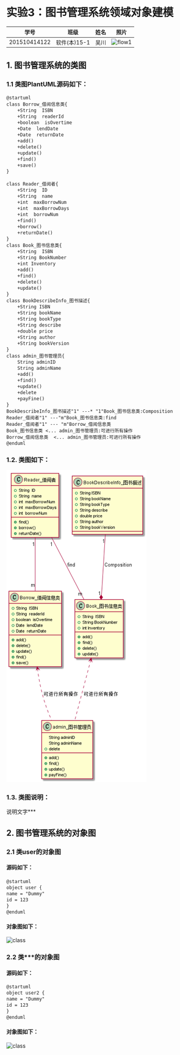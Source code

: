 # 实验3：图书管理系统领域对象建模
|学号|班级|姓名|照片|
|:-------:|:-------------: | :----------:|:---:|
|201510414122|软件(本)15-1|吴川|![flow1](../myself.jpg)|

## 1. 图书管理系统的类图

### 1.1 类图PlantUML源码如下：

``` class
@startuml
class Borrow_借阅信息类{
    +String  ISBN
    +String  readerId
    +boolean  isOvertime
    +Date  lendDate
    +Date  returnDate
    +add()
    +delete()
    +update()
    +find()
    +save()
}

class Reader_借阅者{
    +String  ID
    +String  name
    +int  maxBorrowNum
    +int  maxBorrowDays
    +int  borrowNum
    +find()
    +borrow()
    +returnDate()
}
class Book_图书信息类{
    +String  ISBN
    +String BookNumber
    +int Inventory
    +add()
    +find()
    +delete()
    +update()
}
class BookDescribeInfo_图书描述{
    +String ISBN
    +String bookName
    +String bookType
    +String describe
    +double price
    +String author
    +String bookVersion
}
class admin_图书管理员{
    String adminID
    String adminName
    +add()
    +find()
    +update()
    +delete
    +payFine()
}
BookDescribeInfo_图书描述"1" ---* "1"Book_图书信息类:Composition
Reader_借阅者"1" ---"m"Book_图书信息类:find
Reader_借阅者"1" --- "m"Borrow_借阅信息类
Book_图书信息类 <... admin_图书管理员:可进行所有操作
Borrow_借阅信息类  <... admin_图书管理员:可进行所有操作
@enduml
```

### 1.2. 类图如下：

![class](class1.png)

### 1.3. 类图说明：
说明文字***

## 2. 图书管理系统的对象图
### 2.1 类user的对象图
#### 源码如下：
``` class
@startuml
object user {
name = "Dummy"
id = 123
}
@enduml
``` 
#### 对象图如下：
![class](object1.png)

### 2.2 类***的对象图
#### 源码如下：
``` class
@startuml
object user2 {
name = "Dummy"
id = 123
}
@enduml
``` 
#### 对象图如下：
![class](object1.png)
